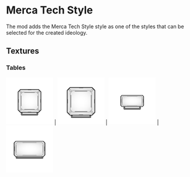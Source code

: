# Merca Tech Style
The mod adds the Merca Tech Style style as one of the styles that can be selected for the created ideology.
## Textures
### Tables
<img src="https://raw.githubusercontent.com/LazyFridayStudio/RimworldMod-MercaTechStyle/main/MercaTechStyle/Textures/Things/Building/BuildingStyles/Tables/Table2x2_north.png" width="128" height="128"> | <img src="https://raw.githubusercontent.com/LazyFridayStudio/RimworldMod-MercaTechStyle/main/MercaTechStyle/Textures/Things/Building/BuildingStyles/Tables/Table3x3_north.png" width="128" height="128"> | <img src="https://raw.githubusercontent.com/LazyFridayStudio/RimworldMod-MercaTechStyle/main/MercaTechStyle/Textures/Things/Building/BuildingStyles/Tables/Table1x2_east.png" width="128" height="128"> | <img src="https://raw.githubusercontent.com/LazyFridayStudio/RimworldMod-MercaTechStyle/main/MercaTechStyle/Textures/Things/Building/BuildingStyles/Tables/Table2x4_east.png" width="128" height="128"> 